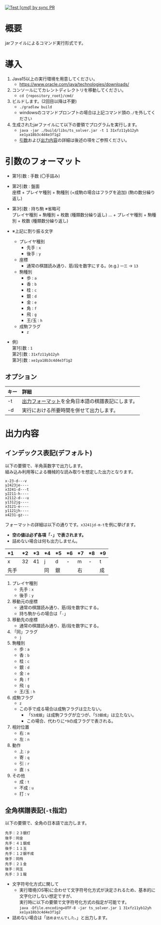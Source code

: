 [![Test [cmd] by sync PR](https://github.com/begyyal/tumeshogi_solver/actions/workflows/sync-pr3.yml/badge.svg)](https://github.com/begyyal/tumeshogi_solver/actions/workflows/sync-pr3.yml)

# 概要

jarファイルによるコマンド実行形式です。

# 導入

1. Java15以上の実行環境を用意してください。  
    - https://www.oracle.com/java/technologies/downloads/  
2. コンソールにてカレントディレクトリを移動してください。
    - `cd {repository_root}/cmd/`
3. ビルドします。(2回目以降は不要)  
    - `./gradlew build` 
    - windowsのコマンドプロンプトの場合は上記コマンド頭の`./`を外してください
4. 生成されたjarファイルにて以下の要領でプログラムを実行します。
    - `java -jar ./build/libs/ts_solver.jar -t 1 31xfz11yb12yh xe1ya18b3c4d4e3f1g2`
    - [引数](#引数のフォーマット)および[出力内容](#出力内容)の詳細は後述の項をご参照ください。

# 引数のフォーマット

- 第1引数 : 手数 (〇手詰み)

- 第2引数 : 盤面  
座標 + プレイヤ種別 + 駒種別 (+成駒の場合はフラグを追加) (駒の数分繰り返し)

- 第3引数 : 持ち駒 ※省略可  
プレイヤ種別 + 駒種別 + 枚数 (種類数分繰り返し) ... + プレイヤ種別 + 駒種別 + 枚数 (種類数分繰り返し)

- ※上記に割り振る文字
  - プレイヤ種別
    - 先手 : `x`
    - 後手 : `y`
  - 座標
    - 通常の棋譜読み通り、筋/段を数字にする。(e.g.) `一三` -> `13`
  - 駒種別
    - 歩 : `a`	
    - 香 : `b`
    - 桂 : `c`
    - 銀 : `d`
    - 金 : `e`
    - 角 : `f`
    - 飛 : `g`
    - 王/玉 : `h`
  - 成駒フラグ
    - `z`
  
- 例）  
  第1引数 : `1`  
  第2引数 : `31xfz11yb12yh`  
  第3引数 : `xe1ya18b3c4d4e3f1g2`  

## オプション

|キー|詳細|
|:---|:---|
|-t|[出力フォーマット](#出力内容)を全角日本語の棋譜表記にします。|
|-d|実行における所要時間を併せて出力します。|

# 出力内容

## インデックス表記(デフォルト)

以下の要領で、半角英数字で出力します。  
組み込み利用等による機械的な読み取りを想定した出力となります。

```
x-23-d---v
y2423je----
x3241-d---t
y2211-h----
x2112-d---u
y1312jg----
x3121-e----
y1121jh----
x4231-gz---
```

フォーマットの詳細は以下の通りです。`x3241jd-m-t`を例に挙げます。  
- **空の値は必ず各項「`-`」で表されます。**
- 詰めない場合は何も出力しません。

|*1|*2|*3|*4|*5|*6|*7|*8|*9|
|:---|:---|:---|:---|:---|:---|:---|:---|:---|
|x|32|41|j|d|-|m|-|t|
|先手|||同|銀||右||成|

1. プレイヤ種別
    - 先手 : `x`
    - 後手 : `y`
2. 移動元の座標
    - 通常の棋譜読み通り、筋/段を数字にする。
    - 持ち駒からの場合は「`-`」
3. 移動先の座標
    - 通常の棋譜読み通り、筋/段を数字にする。
4. 「同」フラグ
    - `j`
5. 駒種別
    - 歩 : `a`	
    - 香 : `b`
    - 桂 : `c`
    - 銀 : `d`
    - 金 : `e`
    - 角 : `f`
    - 飛 : `g`
    - 王/玉 : `h`
6. 成駒フラグ
    - `z`
    - この手で成る場合は成駒フラグは立たない。
      - 「`53成銀`」は成駒フラグが立つが、「`53銀成`」は立たない。
      - この場合、代わりに`*9`の成フラグで表される。
7. 相対位置
    - 右 : `m`
    - 左 : `n`
8. 動作
    - 上 : `p`
    - 寄 : `q`
    - 引 : `r`
    - 直 : `s`
9. その他
    - 成 : `t` 
    - 不成 : `u` 
    - 打 : `v` 


## 全角棋譜表記(`-t`指定)

以下の要領で、全角の日本語で出力します。  
```
先手：２３銀打
後手：同金
先手：４１銀成
後手：１１玉
先手：１２銀不成
後手：同飛
先手：２１金
後手：同玉
先手：３１龍
```

- 文字符号化方式に関して
  - 実行環境(OS等)に合わせて文字符号化方式が決定されるため、基本的に文字化けしない想定ですが、  
  実行時に以下の要領で文字符号化方式の指定が可能です。  
  `java -Dfile.encoding=UTF-8 -jar ts_solver.jar 1 31xfz11yb12yh xe1ya18b3c4d4e3f1g2`
- 詰めない場合は「`詰めませんでした。`」と出力します。

